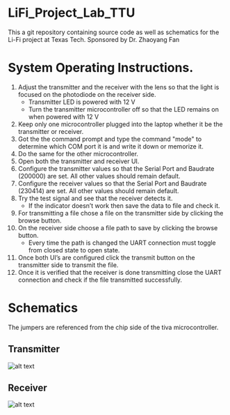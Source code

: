 # LiFi_Project_Lab_TTU
This a git repository containing source code as well as schematics for the Li-Fi project at Texas Tech.
Sponsored by Dr. Zhaoyang Fan
# System Operating Instructions.
1.	Adjust the transmitter and the receiver with the lens so that the light is focused on the photodiode on the receiver side.
	*	Transmitter LED is powered with 12 V
	*	Turn the transmitter microcontroller off so that the LED remains on when powered with 12 V
2.	Keep only one microcontroller plugged into the laptop whether it be the transmitter or receiver.
3.	Got the the command prompt and type the command "mode" to determine which COM port it is and write it down or memorize it.
4.	Do the same for the other microcontroller.
5.	Open both the transmitter and receiver UI.
6.	Configure the transmitter values so that the Serial Port and Baudrate (200000) are set. All other values should remain default.
7.	Configure the receiver values so that the Serial Port and Baudrate (230414) are set. All other values should remain default.
8.	Try the test signal and see that the receiver detects it.
	*	If the indicator doesn’t work then save the data to file and check it.
9.	For transmitting a file chose a file on the transmitter side by clicking the browse button.
10.	On the receiver side choose a file path to save by clicking the browse button.
	*	Every time the path is changed the UART connection must toggle from closed state to open state.
11.	Once both UI’s are configured click the transmit button on the transmitter side to transmit the file.
12.	Once it is verified that the receiver is done transmitting close the UART connection and check if the file transmitted successfully.
# Schematics
The jumpers are referenced from the chip side of the tiva microcontroller.
## Transmitter
![alt text][Transmitter]
## Receiver
![alt text][Receiver]

[Transmitter]: https://github.com/soukoba/LiFi_Project_Lab_TTU/blob/master/TransmitterSchematic.PNG
[Receiver]: https://github.com/soukoba/LiFi_Project_Lab_TTU/blob/master/ReceiverSchematic.PNG

